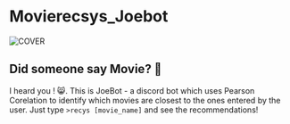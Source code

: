 # Movierecsys_Joebot
![COVER](JBOT.gif)

## Did someone say Movie? 🍿
I heard you ! 😸. This is JoeBot - a discord bot which uses Pearson Corelation to identify which movies are closest to the ones entered by the user.
Just type ``>recys [movie_name]`` and see the recommendations!

